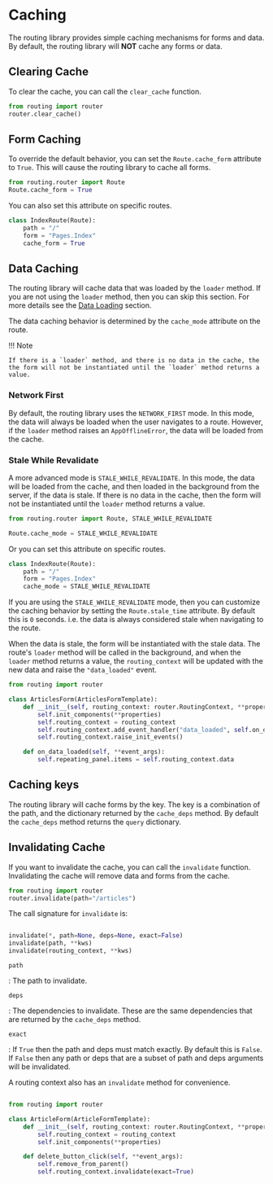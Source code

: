 # Caching

The routing library provides simple caching mechanisms for forms and data.
By default, the routing library will **NOT** cache any forms or data.

## Clearing Cache

To clear the cache, you can call the `clear_cache` function.

```python
from routing import router
router.clear_cache()
```

## Form Caching

To override the default behavior, you can set the `Route.cache_form` attribute to `True`. This will cause the routing library to cache all forms.

```python
from routing.router import Route
Route.cache_form = True
```

You can also set this attribute on specific routes.

```python
class IndexRoute(Route):
    path = "/"
    form = "Pages.Index"
    cache_form = True
```


## Data Caching

The routing library will cache data that was loaded by the `loader` method. If you are not using the `loader` method, then you can skip this section. For more details see the [Data Loading](/data-loading) section.

The data caching behavior is determined by the `cache_mode` attribute on the route.

!!! Note

    If there is a `loader` method, and there is no data in the cache, the the form will not be instantiated until the `loader` method returns a value.


### Network First

By default, the routing library uses the `NETWORK_FIRST` mode. In this mode, the data will always be loaded when the user navigates to a route. However, if the `loader` method raises an `AppOfflineError`, the data will be loaded from the cache.

### Stale While Revalidate

A more advanced mode is `STALE_WHILE_REVALIDATE`. In this mode, the data will be loaded from the cache, and then loaded in the background from the server, if the data is stale. If there is no data in the cache, then the form will not be instantiated until the `loader` method returns a value.


```python
from routing.router import Route, STALE_WHILE_REVALIDATE

Route.cache_mode = STALE_WHILE_REVALIDATE

```

Or you can set this attribute on specific routes.

```python
class IndexRoute(Route):
    path = "/"
    form = "Pages.Index"
    cache_mode = STALE_WHILE_REVALIDATE
```

If you are using the `STALE_WHILE_REVALIDATE` mode, then you can customize the caching behavior by setting the `Route.stale_time` attribute. By default this is `0` seconds. i.e. the data is always considered stale when navigating to the route.

When the data is stale, the form will be instantiated with the stale data. The route's `loader` method will be called in the background, and when the `loader` method returns a value, the `routing_context` will be updated with the new data and raise the `"data_loaded"` event.


```python
from routing import router

class ArticlesForm(ArticlesFormTemplate):
    def __init__(self, routing_context: router.RoutingContext, **properties):
        self.init_components(**properties)
        self.routing_context = routing_context
        self.routing_context.add_event_handler("data_loaded", self.on_data_loaded)
        self.routing_context.raise_init_events()

    def on_data_loaded(self, **event_args):
        self.repeating_panel.items = self.routing_context.data

```

## Caching keys

The routing library will cache forms by the key. The key is a combination of the path, and the dictionary returned by the `cache_deps` method. By default the `cache_deps` method returns the `query` dictionary.


## Invalidating Cache


If you want to invalidate the cache, you can call the `invalidate` function. Invalidating the cache will remove data and forms from the cache.

```python
from routing import router
router.invalidate(path="/articles")
```

The call signature for `invalidate` is:

```python

invalidate(*, path=None, deps=None, exact=False)
invalidate(path, **kws)
invalidate(routing_context, **kws)

```

`path`

: The path to invalidate.

`deps`

: The dependencies to invalidate. These are the same dependencies that are returned by the `cache_deps` method.

`exact`

: If `True` then the path and deps must match exactly. By default this is `False`. If `False` then any path or deps that are a subset of path and deps arguments will be invalidated.

A routing context also has an `invalidate` method for convenience.

```python

from routing import router

class ArticleForm(ArticleFormTemplate):
    def __init__(self, routing_context: router.RoutingContext, **properties):
        self.routing_context = routing_context
        self.init_components(**properties)

    def delete_button_click(self, **event_args):
        self.remove_from_parent()
        self.routing_context.invalidate(exact=True)

```